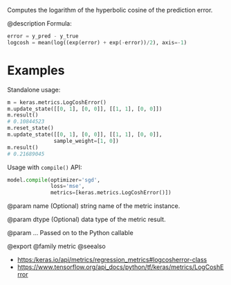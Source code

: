 Computes the logarithm of the hyperbolic cosine of the prediction error.

@description
Formula:

```python
error = y_pred - y_true
logcosh = mean(log((exp(error) + exp(-error))/2), axis=-1)
```

# Examples
Standalone usage:

```python
m = keras.metrics.LogCoshError()
m.update_state([[0, 1], [0, 0]], [[1, 1], [0, 0]])
m.result()
# 0.10844523
m.reset_state()
m.update_state([[0, 1], [0, 0]], [[1, 1], [0, 0]],
               sample_weight=[1, 0])
m.result()
# 0.21689045
```

Usage with `compile()` API:

```python
model.compile(optimizer='sgd',
              loss='mse',
              metrics=[keras.metrics.LogCoshError()])
```

@param name
(Optional) string name of the metric instance.

@param dtype
(Optional) data type of the metric result.

@param ...
Passed on to the Python callable

@export
@family metric
@seealso
+ <https:/keras.io/api/metrics/regression_metrics#logcosherror-class>
+ <https://www.tensorflow.org/api_docs/python/tf/keras/metrics/LogCoshError>
